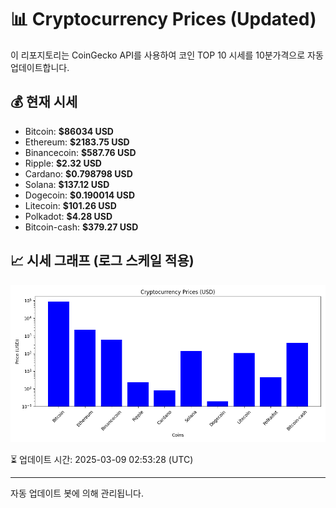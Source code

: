 
# 📊 Cryptocurrency Prices (Updated)

이 리포지토리는 CoinGecko API를 사용하여 코인 TOP 10 시세를 10분가격으로 자동 업데이트합니다.

## 💰 현재 시세
- Bitcoin: **$86034 USD**
- Ethereum: **$2183.75 USD**
- Binancecoin: **$587.76 USD**
- Ripple: **$2.32 USD**
- Cardano: **$0.798798 USD**
- Solana: **$137.12 USD**
- Dogecoin: **$0.190014 USD**
- Litecoin: **$101.26 USD**
- Polkadot: **$4.28 USD**
- Bitcoin-cash: **$379.27 USD**

## 📈 시세 그래프 (로그 스케일 적용)
![Crypto Prices](crypto_prices.png)

⏳ 업데이트 시간: 2025-03-09 02:53:28 (UTC)

---
자동 업데이트 봇에 의해 관리됩니다.
